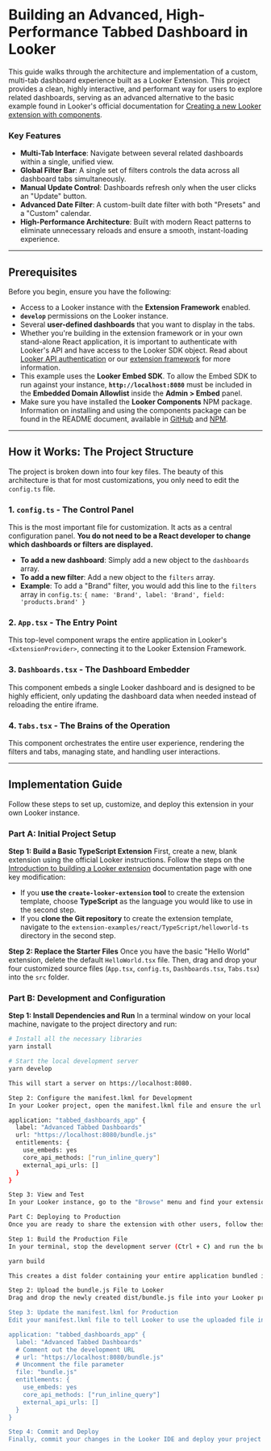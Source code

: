 # Building an Advanced, High-Performance Tabbed Dashboard in Looker

This guide walks through the architecture and implementation of a custom, multi-tab dashboard experience built as a Looker Extension. This project provides a clean, highly interactive, and performant way for users to explore related dashboards, serving as an advanced alternative to the basic example found in Looker's official documentation for [Creating a new Looker extension with components](https://cloud.google.com/looker/docs/components-example).

### Key Features

* **Multi-Tab Interface**: Navigate between several related dashboards within a single, unified view.
* **Global Filter Bar**: A single set of filters controls the data across all dashboard tabs simultaneously.
* **Manual Update Control**: Dashboards refresh only when the user clicks an "Update" button.
* **Advanced Date Filter**: A custom-built date filter with both "Presets" and a "Custom" calendar.
* **High-Performance Architecture**: Built with modern React patterns to eliminate unnecessary reloads and ensure a smooth, instant-loading experience.

---

## Prerequisites

Before you begin, ensure you have the following:

* Access to a Looker instance with the **Extension Framework** enabled.
* **`develop`** permissions on the Looker instance.
* Several **user-defined dashboards** that you want to display in the tabs.
* Whether you're building in the extension framework or in your own stand-alone React application, it is important to authenticate with Looker's API and have access to the Looker SDK object. Read about [Looker API authentication](https://cloud.google.com/looker/docs/api-auth) or our [extension framework](https://cloud.google.com/looker/docs/reference/extension-framework) for more information.
* This example uses the **Looker Embed SDK**. To allow the Embed SDK to run against your instance, **`http://localhost:8080`** must be included in the **Embedded Domain Allowlist** inside the **Admin > Embed** panel.
* Make sure you have installed the **Looker Components** NPM package. Information on installing and using the components package can be found in the README document, available in [GitHub](https://github.com/looker-open-source/components/blob/main/packages/components/README.md) and [NPM](https://www.npmjs.com/package/@looker/components).

---

## How it Works: The Project Structure

The project is broken down into four key files. The beauty of this architecture is that for most customizations, you only need to edit the `config.ts` file.

### 1. `config.ts` - The Control Panel

This is the most important file for customization. It acts as a central configuration panel. **You do not need to be a React developer to change which dashboards or filters are displayed.**

* **To add a new dashboard**: Simply add a new object to the `dashboards` array.
* **To add a new filter**: Add a new object to the `filters` array.
* **Example**: To add a "Brand" filter, you would add this line to the `filters` array in `config.ts`:
    `{ name: 'Brand', label: 'Brand', field: 'products.brand' }`

### 2. `App.tsx` - The Entry Point

This top-level component wraps the entire application in Looker's `<ExtensionProvider>`, connecting it to the Looker Extension Framework.

### 3. `Dashboards.tsx` - The Dashboard Embedder

This component embeds a single Looker dashboard and is designed to be highly efficient, only updating the dashboard data when needed instead of reloading the entire iframe.

### 4. `Tabs.tsx` - The Brains of the Operation

This component orchestrates the entire user experience, rendering the filters and tabs, managing state, and handling user interactions.

---

## Implementation Guide

Follow these steps to set up, customize, and deploy this extension in your own Looker instance.

### Part A: Initial Project Setup

**Step 1: Build a Basic TypeScript Extension**
First, create a new, blank extension using the official Looker instructions. Follow the steps on the [Introduction to building a Looker extension](https://cloud.google.com/looker/docs/building-looker-extensions) documentation page with one key modification:

* If you **use the `create-looker-extension` tool** to create the extension template, choose **TypeScript** as the language you would like to use in the second step.
* If you **clone the Git repository** to create the extension template, navigate to the `extension-examples/react/TypeScript/helloworld-ts` directory in the second step.

**Step 2: Replace the Starter Files**
Once you have the basic "Hello World" extension, delete the default `HelloWorld.tsx` file. Then, drag and drop your four customized source files (`App.tsx`, `config.ts`, `Dashboards.tsx`, `Tabs.tsx`) into the `src` folder.

### Part B: Development and Configuration

**Step 1: Install Dependencies and Run**
In a terminal window on your local machine, navigate to the project directory and run:

```bash
# Install all the necessary libraries
yarn install

# Start the local development server
yarn develop

This will start a server on https://localhost:8080.

Step 2: Configure the manifest.lkml for Development
In your Looker project, open the manifest.lkml file and ensure the url parameter points to your local server.

application: "tabbed_dashboards_app" {
  label: "Advanced Tabbed Dashboards"
  url: "https://localhost:8080/bundle.js"
  entitlements: {
    use_embeds: yes
    core_api_methods: ["run_inline_query"]
    external_api_urls: []
  }
}

Step 3: View and Test
In your Looker instance, go to the "Browse" menu and find your extension under "Applications." You can now see your extension running and test your changes live.

Part C: Deploying to Production
Once you are ready to share the extension with other users, follow these steps to publish it to your Looker instance.

Step 1: Build the Production File
In your terminal, stop the development server (Ctrl + C) and run the build command:

yarn build

This creates a dist folder containing your entire application bundled into a single bundle.js file.

Step 2: Upload the bundle.js File to Looker
Drag and drop the newly created dist/bundle.js file into your Looker project's file browser.

Step 3: Update the manifest.lkml for Production
Edit your manifest.lkml file to tell Looker to use the uploaded file instead of the development server.

application: "tabbed_dashboards_app" {
  label: "Advanced Tabbed Dashboards"
  # Comment out the development URL
  # url: "https://localhost:8080/bundle.js"
  # Uncomment the file parameter
  file: "bundle.js"
  entitlements: {
    use_embeds: yes
    core_api_methods: ["run_inline_query"]
    external_api_urls: []
  }
}

Step 4: Commit and Deploy
Finally, commit your changes in the Looker IDE and deploy your project to production.
